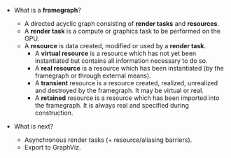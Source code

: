 - What is a **framegraph**?
  - A directed acyclic graph consisting of **render tasks** and **resources**.
  - A **render task** is a compute or graphics task to be performed on the GPU.
  - A **resource** is data created, modified or used by a **render task**.
    - A **virtual resource** is a resource which has not yet been instantiated but contains all information necessary to do so.
    - A **real resource** is a resource which has been instantiated (by the framegraph or through external means).
    - A **transient** resource is a resource created, realized, unrealized and destroyed by the framegraph. It may be virtual or real.
    - A **retained** resource is a resource which has been imported into the framegraph. It is always real and specified during construction.

- What is next?
  - Asynchronous render tasks (+ resource/aliasing barriers).
  - Export to GraphViz.